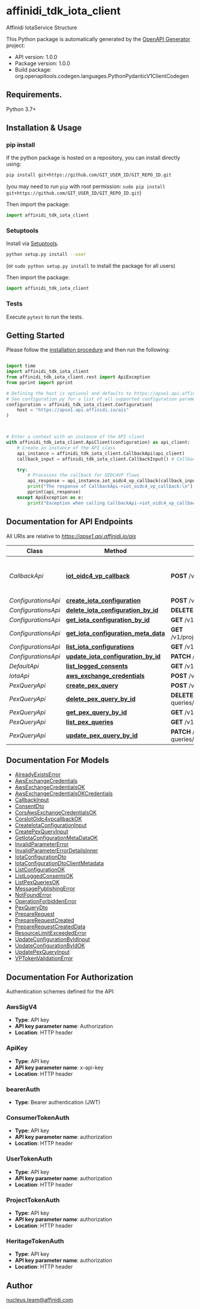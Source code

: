 # affinidi_tdk_iota_client

Affinidi IotaService Structure

This Python package is automatically generated by the [OpenAPI Generator](https://openapi-generator.tech) project:

- API version: 1.0.0
- Package version: 1.0.0
- Build package: org.openapitools.codegen.languages.PythonPydanticV1ClientCodegen

## Requirements.

Python 3.7+

## Installation & Usage

### pip install

If the python package is hosted on a repository, you can install directly using:

```sh
pip install git+https://github.com/GIT_USER_ID/GIT_REPO_ID.git
```

(you may need to run `pip` with root permission: `sudo pip install git+https://github.com/GIT_USER_ID/GIT_REPO_ID.git`)

Then import the package:

```python
import affinidi_tdk_iota_client
```

### Setuptools

Install via [Setuptools](http://pypi.python.org/pypi/setuptools).

```sh
python setup.py install --user
```

(or `sudo python setup.py install` to install the package for all users)

Then import the package:

```python
import affinidi_tdk_iota_client
```

### Tests

Execute `pytest` to run the tests.

## Getting Started

Please follow the [installation procedure](#installation--usage) and then run the following:

```python

import time
import affinidi_tdk_iota_client
from affinidi_tdk_iota_client.rest import ApiException
from pprint import pprint

# Defining the host is optional and defaults to https://apse1.api.affinidi.io/ais
# See configuration.py for a list of all supported configuration parameters.
configuration = affinidi_tdk_iota_client.Configuration(
    host = "https://apse1.api.affinidi.io/ais"
)



# Enter a context with an instance of the API client
with affinidi_tdk_iota_client.ApiClient(configuration) as api_client:
    # Create an instance of the API class
    api_instance = affinidi_tdk_iota_client.CallbackApi(api_client)
    callback_input = affinidi_tdk_iota_client.CallbackInput() # CallbackInput | CallbackRequestInput

    try:
        # Processes the callback for OIDC4VP flows
        api_response = api_instance.iot_oidc4_vp_callback(callback_input)
        print("The response of CallbackApi->iot_oidc4_vp_callback:\n")
        pprint(api_response)
    except ApiException as e:
        print("Exception when calling CallbackApi->iot_oidc4_vp_callback: %s\n" % e)

```

## Documentation for API Endpoints

All URIs are relative to *https://apse1.api.affinidi.io/ais*

| Class               | Method                                                                                             | HTTP request                                                               | Description                              |
| ------------------- | -------------------------------------------------------------------------------------------------- | -------------------------------------------------------------------------- | ---------------------------------------- |
| _CallbackApi_       | [**iot_oidc4_vp_callback**](docs/CallbackApi.md#iot_oidc4_vp_callback)                             | **POST** /v1/callback                                                      | Processes the callback for OIDC4VP flows |
| _ConfigurationsApi_ | [**create_iota_configuration**](docs/ConfigurationsApi.md#create_iota_configuration)               | **POST** /v1/configurations                                                |
| _ConfigurationsApi_ | [**delete_iota_configuration_by_id**](docs/ConfigurationsApi.md#delete_iota_configuration_by_id)   | **DELETE** /v1/configurations/{configurationId}                            |
| _ConfigurationsApi_ | [**get_iota_configuration_by_id**](docs/ConfigurationsApi.md#get_iota_configuration_by_id)         | **GET** /v1/configurations/{configurationId}                               |
| _ConfigurationsApi_ | [**get_iota_configuration_meta_data**](docs/ConfigurationsApi.md#get_iota_configuration_meta_data) | **GET** /v1/projects/{projectId}/configurations/{configurationId}/metadata |
| _ConfigurationsApi_ | [**list_iota_configurations**](docs/ConfigurationsApi.md#list_iota_configurations)                 | **GET** /v1/configurations                                                 |
| _ConfigurationsApi_ | [**update_iota_configuration_by_id**](docs/ConfigurationsApi.md#update_iota_configuration_by_id)   | **PATCH** /v1/configurations/{configurationId}                             |
| _DefaultApi_        | [**list_logged_consents**](docs/DefaultApi.md#list_logged_consents)                                | **GET** /v1/logged-consents                                                |
| _IotaApi_           | [**aws_exchange_credentials**](docs/IotaApi.md#aws_exchange_credentials)                           | **POST** /v1/aws-exchange-credentials                                      |
| _PexQueryApi_       | [**create_pex_query**](docs/PexQueryApi.md#create_pex_query)                                       | **POST** /v1/configurations/{configurationId}/pex-queries                  |
| _PexQueryApi_       | [**delete_pex_query_by_id**](docs/PexQueryApi.md#delete_pex_query_by_id)                           | **DELETE** /v1/configurations/{configurationId}/pex-queries/{queryId}      |
| _PexQueryApi_       | [**get_pex_query_by_id**](docs/PexQueryApi.md#get_pex_query_by_id)                                 | **GET** /v1/configurations/{configurationId}/pex-queries/{queryId}         |
| _PexQueryApi_       | [**list_pex_queries**](docs/PexQueryApi.md#list_pex_queries)                                       | **GET** /v1/configurations/{configurationId}/pex-queries                   |
| _PexQueryApi_       | [**update_pex_query_by_id**](docs/PexQueryApi.md#update_pex_query_by_id)                           | **PATCH** /v1/configurations/{configurationId}/pex-queries/{queryId}       |

## Documentation For Models

- [AlreadyExistsError](docs/AlreadyExistsError.md)
- [AwsExchangeCredentials](docs/AwsExchangeCredentials.md)
- [AwsExchangeCredentialsOK](docs/AwsExchangeCredentialsOK.md)
- [AwsExchangeCredentialsOKCredentials](docs/AwsExchangeCredentialsOKCredentials.md)
- [CallbackInput](docs/CallbackInput.md)
- [ConsentDto](docs/ConsentDto.md)
- [CorsAwsExchangeCredentialsOK](docs/CorsAwsExchangeCredentialsOK.md)
- [CorsIotOidc4vpcallbackOK](docs/CorsIotOidc4vpcallbackOK.md)
- [CreateIotaConfigurationInput](docs/CreateIotaConfigurationInput.md)
- [CreatePexQueryInput](docs/CreatePexQueryInput.md)
- [GetIotaConfigurationMetaDataOK](docs/GetIotaConfigurationMetaDataOK.md)
- [InvalidParameterError](docs/InvalidParameterError.md)
- [InvalidParameterErrorDetailsInner](docs/InvalidParameterErrorDetailsInner.md)
- [IotaConfigurationDto](docs/IotaConfigurationDto.md)
- [IotaConfigurationDtoClientMetadata](docs/IotaConfigurationDtoClientMetadata.md)
- [ListConfigurationOK](docs/ListConfigurationOK.md)
- [ListLoggedConsentsOK](docs/ListLoggedConsentsOK.md)
- [ListPexQueriesOK](docs/ListPexQueriesOK.md)
- [MessagePublishingError](docs/MessagePublishingError.md)
- [NotFoundError](docs/NotFoundError.md)
- [OperationForbiddenError](docs/OperationForbiddenError.md)
- [PexQueryDto](docs/PexQueryDto.md)
- [PrepareRequest](docs/PrepareRequest.md)
- [PrepareRequestCreated](docs/PrepareRequestCreated.md)
- [PrepareRequestCreatedData](docs/PrepareRequestCreatedData.md)
- [ResourceLimitExceededError](docs/ResourceLimitExceededError.md)
- [UpdateConfigurationByIdInput](docs/UpdateConfigurationByIdInput.md)
- [UpdateConfigurationByIdOK](docs/UpdateConfigurationByIdOK.md)
- [UpdatePexQueryInput](docs/UpdatePexQueryInput.md)
- [VPTokenValidationError](docs/VPTokenValidationError.md)

<a id="documentation-for-authorization"></a>

## Documentation For Authorization

Authentication schemes defined for the API:
<a id="AwsSigV4"></a>

### AwsSigV4

- **Type**: API key
- **API key parameter name**: Authorization
- **Location**: HTTP header

<a id="ApiKey"></a>

### ApiKey

- **Type**: API key
- **API key parameter name**: x-api-key
- **Location**: HTTP header

<a id="bearerAuth"></a>

### bearerAuth

- **Type**: Bearer authentication (JWT)

<a id="ConsumerTokenAuth"></a>

### ConsumerTokenAuth

- **Type**: API key
- **API key parameter name**: authorization
- **Location**: HTTP header

<a id="UserTokenAuth"></a>

### UserTokenAuth

- **Type**: API key
- **API key parameter name**: authorization
- **Location**: HTTP header

<a id="ProjectTokenAuth"></a>

### ProjectTokenAuth

- **Type**: API key
- **API key parameter name**: authorization
- **Location**: HTTP header

<a id="HeritageTokenAuth"></a>

### HeritageTokenAuth

- **Type**: API key
- **API key parameter name**: authorization
- **Location**: HTTP header

## Author

nucleus.team@affinidi.com
